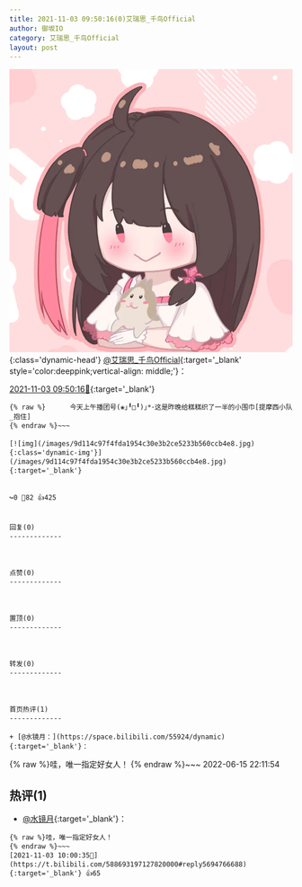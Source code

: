 ```yaml
---
title: 2021-11-03 09:50:16(0)艾瑞思_千鸟Official
author: 御坂IO
category: 艾瑞思_千鸟Official
layout: post
---
```


![img](/images/7e08840c56f251de28bdf766b647bd5fe9a5d50a.jpg){:class='dynamic-head'}
[@艾瑞思_千鸟Official](https://space.bilibili.com/1090010845/dynamic){:target='_blank' style='color:deeppink;vertical-align: middle;'}：

[2021-11-03 09:50:16🔗](https://t.bilibili.com/588693197127820000){:target='_blank'}

~~~
{% raw %}      今天上午播团号(❀｣╹□╹)｣*･这是昨晚给糕糕织了一半的小围巾[提摩西小队_抱住]
{% endraw %}~~~

[![img](/images/9d114c97f4fda1954c30e3b2ce5233b560ccb4e8.jpg){:class='dynamic-img'}](/images/9d114c97f4fda1954c30e3b2ce5233b560ccb4e8.jpg){:target='_blank'}


↪️0 💬82 👍425


回复(0)
-------------



点赞(0)
-------------



置顶(0)
-------------



转发(0)
-------------



首页热评(1)
-------------

+ [@水镜月：](https://space.bilibili.com/55924/dynamic){:target='_blank'}：
~~~
{% raw %}哇，唯一指定好女人！
{% endraw %}~~~
2022-06-15 22:11:54


热评(1)
-------------

+ [@水镜月](https://space.bilibili.com/55924/dynamic){:target='_blank'}：
~~~
{% raw %}哇，唯一指定好女人！
{% endraw %}~~~
[2021-11-03 10:00:35🔗](https://t.bilibili.com/588693197127820000#reply5694766688){:target='_blank'} 👍65


